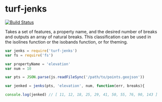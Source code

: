 turf-jenks
==========
[![Build Status](https://travis-ci.org/Turfjs/turf-jenks.svg?branch=master)](https://travis-ci.org/Turfjs/turf-jenks)

Takes a set of features, a property name, and the desired number of breaks and outputs an array of natural breaks. This classification can be used in the isolines function or the isobands function, or for theming.

```javascript
var jenks = require('turf-jenks')
var fs = require('fs')

var propertyName = 'elevation'
var num = 10

var pts = JSON.parse(js.readFileSync('/path/to/points.geojson'))

var jenked = jenks(pts, 'elevation', num, function(err, breaks){

console.log(jenked) // [ 11, 12, 18, 25, 29, 41, 50, 55, 76, 90, 143 ]
```